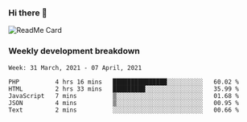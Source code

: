 ### Hi there 👋

<!--
**itzcy/itzcy** is a ✨ _special_ ✨ repository because its `README.md` (this file) appears on your GitHub profile.

Here are some ideas to get you started:

- 🔭 I’m currently working on ...
- 🌱 I’m currently learning ...
- 👯 I’m looking to collaborate on ...
- 🤔 I’m looking for help with ...
- 💬 Ask me about ...
- 📫 How to reach me: ...
- 😄 Pronouns: ...
- ⚡ Fun fact: ...
-->
![ReadMe Card](https://github-readme-stats.vercel.app/api?username=itzcy&show_icons=true&title_color=2d3198&icon_color=797cb8&text_color=24292e&bg_color=f6f8fa)

### Weekly development breakdown
<!--START_SECTION:waka-->
```text
Week: 31 March, 2021 - 07 April, 2021

PHP          4 hrs 16 mins   ███████████████░░░░░░░░░░   60.02 % 
HTML         2 hrs 33 mins   █████████░░░░░░░░░░░░░░░░   35.99 % 
JavaScript   7 mins          ▒░░░░░░░░░░░░░░░░░░░░░░░░   01.68 % 
JSON         4 mins          ▒░░░░░░░░░░░░░░░░░░░░░░░░   00.95 % 
Text         2 mins          ░░░░░░░░░░░░░░░░░░░░░░░░░   00.66 % 
```
<!--END_SECTION:waka-->
